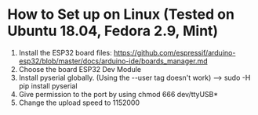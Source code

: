 # How to Set up on Linux (Tested on Ubuntu 18.04, Fedora 2.9, Mint)

1. Install the ESP32 board files: https://github.com/espressif/arduino-esp32/blob/master/docs/arduino-ide/boards_manager.md 
2. Choose the board ESP32 Dev Module
3. Install pyserial globally. (Using the --user tag doesn't work) --> sudo -H pip install pyserial 
4. Give permission to the port by using chmod 666 dev/ttyUSB\*
5. Change the upload speed to 1152000 


